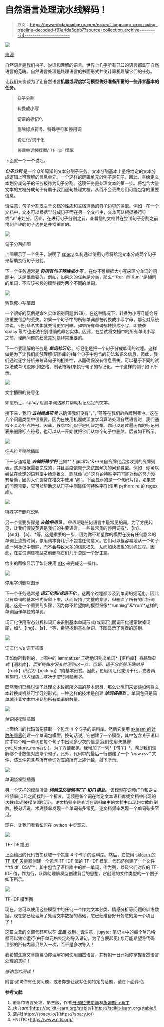 # 自然语言处理流水线解码！

> 原文：<https://towardsdatascience.com/natural-language-processing-pipeline-decoded-f97a4da5dbb7?source=collection_archive---------34----------------------->

![](img/34f7b36b77dd68a91614024977a3a9ec.png)

[来源](https://www.shutterstock.com/image-illustration/natural-language-processing-concept-word-cloud-201226490)

自然语言是我们书写、说话和理解的语言。世界上几乎所有已知的语言都属于自然语言的范畴。自然语言处理是处理语言的书面形式并使计算机理解它们的任务。

让我们来谈谈为了让自然语言**机器或深度学习模型做好准备所需的一些非常基本的任务。**

> **句子分割**
> 
> **转换成小写**
> 
> **词语的标记化**
> 
> **删除标点符号、特殊字符和停用词**
> 
> **词汇化/词干化**
> 
> **创建单词袋模型/ TF-IDF 模型**

下面就一个一个说吧。

***句子分割*** 是一个众所周知的文本分割子任务。文本分割基本上是将给定的文本分成逻辑上可理解的信息单元。一个这样的逻辑单元的例子是句子。因此，将给定文本划分成句子的任务被称为句子分割。这项任务是处理文本的第一步。将包含大量文本的文档分成句子有助于我们逐句处理文档，从而不会丢失它们可能包含的重要信息。

请注意，句子分割取决于文档的性质和文档遵循的句子边界的类型。例如，在一个文档中，文本可以根据“.”分成句子而在另一个文档中，文本可以根据换行符或“\n”来划分。因此，在进行句子分割之前，查看您的文档并在尝试句子分割之前找到合理的句子边界是非常重要的。

![](img/fdea982b94b87a5f1df99d9b0a73f7f7.png)

句子分割插图

上图展示了一个例子，说明了 [spacy](https://spacy.io/) 如何通过使用句号将给定文本分成两个句子来帮助执行句子分割。

下一个任务通常是 ***将所有句子转换成小写*** 。在你不想根据大小写来区分单词的问题中，这是很重要的。例如，如果您的任务是分类，那么*“Run”*和*“Run”*是相同的单词，不应该被您的模型视为两个不同的单词。

![](img/fe2f05fd346702140f649229d9141871.png)

转换成小写插图

一个很好的反例是命名实体识别问题(NER)，在这种情况下，转换为小写可能会导致重要信息的丢失。如果一个句子中的所有单词都被转换成小写字母，那么对系统来说，识别命名实体就变得更加困难。如果所有单词都转换成小写，即使像 spacy 等库也无法识别准确的命名实体。因此，在尝试将文档中的所有单词小写之前，理解问题的细微差别是非常重要的。

下一个要理解的任务是 ***单词标记化*** 。标记化是把一个句子分成单词的过程。这样做是为了让我们能够理解(语料库的)每个句子中包含的句法和语义信息。因此，我们通过逐字分析来破译句子的相关性，从而确保没有信息丢失。可以基于不同的试探法或单词边界(如空格、制表符等)来执行句子的标记化。一个这样的例子如下所示。

![](img/630eeb6c246ce9b15ac69e5d57a94139.png)

文字插图的符号化

如您所见，spacy 检测单词边界并帮助标记给定的文本。

接下来，我们 ***去掉标点符号*** 以确保我们没有“，”，”等等在我们的令牌列表中。这在几个问题类型中很重要，因为在使用机器或深度学习算法处理自然语言时，我们通常不关心标点符号。因此，移除它们似乎是明智之举。你可以通过遍历你的标记列表来删除标点符号，也可以从一开始就把它们从每个句子中删除。后者如下所示。

![](img/ab66e395094dfa99c13317a15d942703.png)

标点符号移除插图

下一步通常是 ***去掉特殊字符*** 比如*"！@#$%^&**来自令牌化后接收到的令牌列表。这是根据需要完成的，并且高度依赖于您试图解决的问题类型。例如，你可以尝试在给定的语料库中检测推文，删除像 *'@'* 这样的特殊字符可能对你的努力没有帮助，因为人们通常在推文中使用 *'@'* 。下面显示的是一个代码片段，如果您的问题需要，它可以帮助您从句子中删除任何特殊字符(使用 python: re 的 regex 库)。

![](img/5dc2c212f47c84b835f1d7ae95a95539.png)

特殊字符删除说明

另一个重要步骤是 ***去除停用词*** 。*停用词*是任何语言中最常见的词。为了方便起见，让我们假设英语是我们的主要语言。一些最常见的停用词有*、【in】、【and】、【a】、*等。这是重要的一步，因为你不希望你的模型在没有任何意义的单词上浪费时间，停用词本身几乎不包含任何意义。它们可以很容易地从一个句子或一列标记中删除，而不会导致太多的信息损失，从而加快模型的训练过程。因此，在尝试训练模型之前删除它们几乎总是一个好主意。

给出的图像显示了如何使用 [nltk](https://www.nltk.org/) 来完成这一操作。

![](img/e51ae40c781a6a705c55f840d5bfdd18.png)

停用字词删除图示

下一个任务通常是 ***词汇化和/或词干化*** 。这两个过程都涉及到单词的规范化，因此只有单词的基本形式保留下来，从而保持了完整的意思，但删除了所有的屈折词尾。这是一个重要的步骤，因为你不希望你的模型把像*“running”*和*“run”*这样的单词当作单独的单词。

词汇化使用形态分析和词汇来识别基本单词形式(或词汇),而词干化通常砍掉词尾，如*、【ing】、【s】、*等，希望找到基本单词。下图显示了两者的区别。

![](img/6927da624dec1feedf3339a6c4d37437.png)

词汇化 v/s 词干插图

正如你所看到的，上图中的 lemmatizer 正确地识别出单词*【语料库】*有基础形式*【语料库】*，而斯特梅尔没有检测到这一点。但是，词干分析器正确地将*【rock】*识别为*【rocking】*的基本形式。因此，使用词汇化或词干化，或者两者都用，很大程度上取决于您的问题需求。

既然我们已经讨论了处理文本数据所必需的基本思想，那么让我们来谈谈如何将文本转换成机器可学习的形式。一种这样的技术是创建 ***单词袋模型*** 。单词包只是简单地计算文本中出现的所有单词的数量。

![](img/9c5aa2a205e9c68ef03c8d5e99cac254.png)

单词袋模型插图

上面给出的代码首先获取一个包含 4 个句子的语料库。然后它使用 [sklearn 的计数矢量器](https://scikit-learn.org/stable/modules/generated/sklearn.feature_extraction.text.CountVectorizer.html)创建一个单词包模型。换句话说，它创建了一个模型，其中包含关于语料库中每个唯一单词在每个句子中出现多少次的信息(我们使用*矢量器. get_feature_names()* )。为了方便起见，我增加了一列*【句子】*，帮助我们理解哪个计数值对应哪个句子。此外，代码中的最后一行创建了一个 *"bow.csv"* 文件，该文件包含与所有单词对应的所有上述计数，如下所示。

![](img/b0ede00a01e252e8526c05080309a6b0.png)

单词袋模型插图

另一个这样的模型叫做 ***词频逆文档频率(TF-IDF)模型。*** 该模型在词频(TF)和逆文档频率(IDF)之间找到一个折衷。词频是每个词在给定文本语料库或文档中出现的次数(如词袋模型图所示)。逆文档频率是单词在语料库中的文档中出现的次数的倒数。换句话说，术语频率发现一个单词有多常见，逆文档频率发现一个单词有多罕见。

现在，让我们看看如何在 python 中实现它。

![](img/746cd8b95b1c9465805f37e4eb4734e8.png)

TF-IDF 插图

上面给出的代码首先获取一个包含 4 个句子的语料库。然后，它使用 [sklearn 的 TF IDF 矢量器](https://scikit-learn.org/stable/modules/generated/sklearn.feature_extraction.text.TfidfVectorizer.html)创建一个包含 TF-IDF 值的 TF-IDF 模型。代码还创建了一个文件*“tfi df . CSV”*，其中包含了语料库中的唯一单词，作为列，以及它们对应的 TF-IDF 值，作为行，以帮助理解模型创建背后的思想。它创建的文件类型的一个例子如下所示。

![](img/3e37d5a195577e56051589fb4e2ada0d.png)

TF-IDF 模型图

现在，您可以使用这些模型中的任何一个作为文本分类、情感分析等问题的训练数据。现在您已经理解了处理文本数据的基础，您已经准备好开始您的第一个项目了！

这篇文章的全部代码可以在 [***这里*** 找到。](https://github.com/AnanyaBanerjee/Medium-Article-Code/blob/master/basics_of_nlp.ipynb)请注意，jupyter 笔记本中的每个单元格都可以独立运行(由于单元格特定的导入语句，为了方便起见),您可能希望将代码顶部的所有内容只导入一次，而不是多次导入！

我希望这篇文章能帮助你理解如何使用自然语言，并有朝一日开始你掌握自然语言处理的旅程！

*感谢您的阅读！*

附言:如果你有任何问题，或者你想让我写任何特定的话题，请在下面评论。

**参考文献:**

1.  语音和语言处理，第三版，作者[丹·茹拉夫斯基](http://web.stanford.edu/people/jurafsky/)和[詹姆斯·h·马丁](http://www.cs.colorado.edu/~martin/)
2.  *sk learn:*[https://scikit-learn.org/stable/](https://scikit-learn.org/stable/)
3.  *空间*:[https://spacy.io/](https://spacy.io/)
4.  *NLTK:*https://www.nltk.org/
